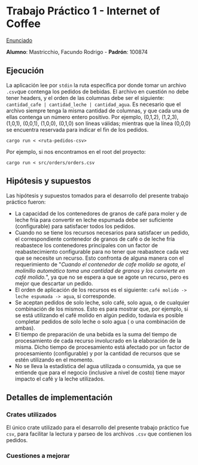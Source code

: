 # Trabajo Práctico 1 - Internet of Coffee

[Enunciado](https://concurrentes-fiuba.github.io/2C2022_tp1.html)

**Alumno**: Mastricchio, Facundo Rodrigo - **Padrón**: 100874

## Ejecución

La aplicación lee por `stdin` la ruta específica por donde tomar un archivo `.csv`que contenga los pedidos de bebidas.
El archivo en cuestión no debe tener headers, y el orden de las columnas debe ser el siguiente: `cantidad_cafe | cantidad_leche | cantidad_agua`.
Es necesario que el archivo siempre tenga la misma cantidad de columnas, y que cada una de ellas contenga un número entero positivo.
Por ejemplo, (0,1,2), (1,2,3), (1,0,1), (0,0,1), (1,0,0), (0,1,0) son líneas válidas; mientras que la línea (0,0,0) se encuentra
reservada para indicar el fin de los pedidos.

    cargo run < <ruta-pedidos-csv>

Por ejemplo, si nos encontramos en el root del proyecto:

    cargo run < src/orders/orders.csv

## Hipótesis y supuestos

Las hipótesis y supuestos tomados para el desarrollo del presente trabajo práctico fueron:

- La capacidad de los contenedores de granos de café para moler y de leche fría para convertir en leche espumada debe ser suficiente (configurable) para satisfacer todos los pedidos.
- Cuando no se tiene los recursos necesarios para satisfacer un pedido, el correspondiente contenedor de granos de café o de leche fría reabastece los contenedores principales
con un factor de reabastecimiento configurable para no tener que reabastece cada vez que se necesite un recurso. Esto confronta de alguna manera con el requerimiento de
"_Cuando el contenedor de cafe molido se agota, el molinillo automático toma una cantidad de granos y los convierte en café molido._", 
ya que no se espera a que se agote un recurso, pero es mejor que descartar un pedido.
- El orden de aplicación de los recursos es el siguiente: `café molido -> leche espumada -> agua`, si corresponde.
- Se aceptan pedidos de solo leche, solo café, solo agua, o de cualquier combinación de los mismos. Esto es para mostrar
  que, por ejemplo,
  si se está utilizando el café molido en algún pedido, todavía es posible completar pedidos de solo leche o solo agua (
  o una combinación de ambas).
- El tiempo de preparación de una bebida es la suma del tiempo de procesamiento de cada recurso involucrado en la
  elaboración de la misma. Dicho
  tiempo de procesamiento está afectado por un factor de procesamiento (configurable) y por la cantidad de recursos que
  se estén utilizando en el momento.
- No se lleva la estadística del agua utilizada o consumida, ya que se entiende que para el negocio (inclusive a nivel
  de costo) tiene mayor impacto el café y la leche utilizados.

## Detalles de implementación

### Crates utilizados

El único crate utilizado para el desarrollo del presente trabajo práctico fue `csv`, para facilitar la lectura y parseo
de los archivos `.csv` que contienen los pedidos.

### Cuestiones a mejorar
